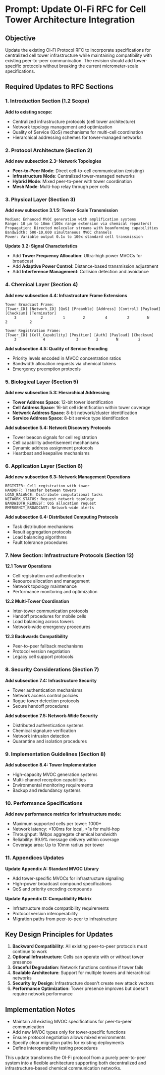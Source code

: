 # Prompt: Update Ol-Fi RFC for Cell Tower Architecture Integration

## Objective
Update the existing Ol-Fi Protocol RFC to incorporate specifications for centralized cell tower infrastructure while maintaining compatibility with existing peer-to-peer communication. The revision should add tower-specific protocols without breaking the current micrometer-scale specifications.

## Required Updates to RFC Sections

### 1. Introduction Section (1.2 Scope)
**Add to existing scope:**
- Centralized infrastructure protocols (cell tower architecture)
- Network topology management and optimization
- Quality of Service (QoS) mechanisms for multi-cell coordination
- Hierarchical addressing schemes for tower-managed networks

### 2. Protocol Architecture (Section 2)
**Add new subsection 2.3: Network Topologies**
- **Peer-to-Peer Mode**: Direct cell-to-cell communication (existing)
- **Infrastructure Mode**: Centralized tower-managed networks
- **Hybrid Mode**: Mixed peer-to-peer with tower coordination
- **Mesh Mode**: Multi-hop relay through peer cells

### 3. Physical Layer (Section 3)
**Add new subsection 3.1.5: Tower-Scale Transmission**
```
Medium: Enhanced MVOC generation with amplification systems
Range: 10 μm to 10mm (100x range extension via chemical repeaters)
Propagation: Directed molecular streams with beamforming capabilities
Bandwidth: 500-10,000 simultaneous MVOC channels
Power: Variable output 0.1x to 100x standard cell transmission
```

**Update 3.2: Signal Characteristics**
- Add **Tower Frequency Allocation**: Ultra-high power MVOCs for broadcast
- Add **Adaptive Power Control**: Distance-based transmission adjustment
- Add **Interference Management**: Collision detection and avoidance

### 4. Chemical Layer (Section 4)
**Add new subsection 4.4: Infrastructure Frame Extensions**
```
Tower Broadcast Frame:
[Tower_ID] [Network_ID] [QoS] [Preamble] [Address] [Control] [Payload] [Checksum] [Terminator]
    3           2         1        2         4         2        N         2          2

Tower Registration Frame:
[Tower_ID] [Cell_Capability] [Position] [Auth] [Payload] [Checksum]
    3            4              3        2        N         2
```

**Add subsection 4.5: Quality of Service Encoding**
- Priority levels encoded in MVOC concentration ratios
- Bandwidth allocation requests via chemical tokens
- Emergency preemption protocols

### 5. Biological Layer (Section 5)
**Add new subsection 5.3: Hierarchical Addressing**
- **Tower Address Space**: 12-bit tower identification
- **Cell Address Space**: 16-bit cell identification within tower coverage
- **Network Address Space**: 8-bit network/cluster identification
- **Service Address Space**: 8-bit service type identification

**Add subsection 5.4: Network Discovery Protocols**
- Tower beacon signals for cell registration
- Cell capability advertisement mechanisms
- Dynamic address assignment protocols
- Heartbeat and keepalive mechanisms

### 6. Application Layer (Section 6)
**Add new subsection 6.3: Network Management Operations**
```
REGISTER: Cell registration with tower
HANDOFF: Transfer between towers
LOAD_BALANCE: Distribute computational tasks
NETWORK_STATUS: Request network topology
BANDWIDTH_REQUEST: QoS allocation request
EMERGENCY_BROADCAST: Network-wide alerts
```

**Add subsection 6.4: Distributed Computing Protocols**
- Task distribution mechanisms
- Result aggregation protocols
- Load balancing algorithms
- Fault tolerance procedures

### 7. New Section: Infrastructure Protocols (Section 12)
**12.1 Tower Operations**
- Cell registration and authentication
- Resource allocation and management
- Network topology maintenance
- Performance monitoring and optimization

**12.2 Multi-Tower Coordination**
- Inter-tower communication protocols
- Handoff procedures for mobile cells
- Load balancing across towers
- Network-wide emergency procedures

**12.3 Backwards Compatibility**
- Peer-to-peer fallback mechanisms
- Protocol version negotiation
- Legacy cell support protocols

### 8. Security Considerations (Section 7)
**Add subsection 7.4: Infrastructure Security**
- Tower authentication mechanisms
- Network access control policies
- Rogue tower detection protocols
- Secure handoff procedures

**Add subsection 7.5: Network-Wide Security**
- Distributed authentication systems
- Chemical signature verification
- Network intrusion detection
- Quarantine and isolation procedures

### 9. Implementation Guidelines (Section 8)
**Add subsection 8.4: Tower Implementation**
- High-capacity MVOC generation systems
- Multi-channel reception capabilities
- Environmental monitoring requirements
- Backup and redundancy systems

### 10. Performance Specifications
**Add new performance metrics for infrastructure mode:**
- Maximum supported cells per tower: 1000+
- Network latency: <100ms for local, <1s for multi-hop
- Throughput: 1Mbps aggregate chemical bandwidth
- Reliability: 99.9% message delivery within coverage
- Coverage area: Up to 10mm radius per tower

### 11. Appendices Updates
**Update Appendix A: Standard MVOC Library**
- Add tower-specific MVOCs for infrastructure signaling
- High-power broadcast compound specifications
- QoS and priority encoding compounds

**Update Appendix D: Compatibility Matrix**
- Infrastructure mode compatibility requirements
- Protocol version interoperability
- Migration paths from peer-to-peer to infrastructure

## Key Design Principles for Updates

1. **Backward Compatibility**: All existing peer-to-peer protocols must continue to work
2. **Optional Infrastructure**: Cells can operate with or without tower presence
3. **Graceful Degradation**: Network functions continue if tower fails
4. **Scalable Architecture**: Support for multiple towers and hierarchical networks
5. **Security by Design**: Infrastructure doesn't create new attack vectors
6. **Performance Optimization**: Tower presence improves but doesn't require network performance

## Implementation Notes

- Maintain all existing MVOC specifications for peer-to-peer communication
- Add new MVOC types only for tower-specific functions
- Ensure protocol negotiation allows mixed environments
- Specify clear migration paths for existing deployments
- Define interoperability testing procedures

This update transforms the Ol-Fi protocol from a purely peer-to-peer system into a flexible architecture supporting both decentralized and infrastructure-based chemical communication networks.

